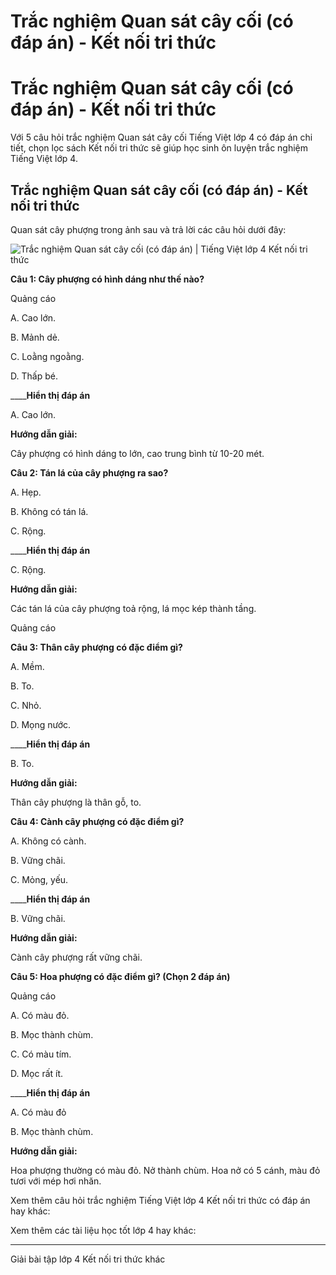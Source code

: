 # Trắc nghiệm Quan sát cây cối (có đáp án) - Kết nối tri thức

# Trắc nghiệm Quan sát cây cối (có đáp án) - Kết nối tri thức

Với 5 câu hỏi trắc nghiệm Quan sát cây cối Tiếng Việt lớp 4 có đáp án chi tiết, chọn lọc sách Kết nối tri thức sẽ giúp học sinh ôn luyện trắc nghiệm Tiếng Việt lớp 4.

## Trắc nghiệm Quan sát cây cối (có đáp án) - Kết nối tri thức

Quan sát cây phượng trong ảnh sau và trả lời các câu hỏi dưới đây:

![Trắc nghiệm Quan sát cây cối \(có đáp án\) | Tiếng Việt lớp 4 Kết nối tri thức](https://vietjack.com/tieng-viet-4-kn/images/trac-nghiem-viet-quan-sat-cay-coi-250813.PNG)

**Câu 1: Cây phượng có hình dáng như thế nào?**

Quảng cáo

A. Cao lớn.

B. Mảnh dẻ.

C. Loằng ngoằng.

D. Thấp bé.

____**Hiển thị đáp án**

A. Cao lớn.

**Hướng dẫn giải:**

Cây phượng có hình dáng to lớn, cao trung bình từ 10-20 mét. 

**Câu 2: Tán lá của cây phượng ra sao?**

A. Hẹp.

B. Không có tán lá.

C. Rộng.

____**Hiển thị đáp án**

C. Rộng.

**Hướng dẫn giải:**

Các tán lá của cây phượng toả rộng, lá mọc kép thành tầng. 

Quảng cáo

**Câu 3: Thân cây phượng có đặc điểm gì?**

A. Mềm.

B. To.

C. Nhỏ.

D. Mọng nước.

____**Hiển thị đáp án**

B. To.

**Hướng dẫn giải:**

Thân cây phượng là thân gỗ, to. 

**Câu 4: Cành cây phượng có đặc điểm gì?**

A. Không có cành.

B. Vững chãi.

C. Mỏng, yếu.

____**Hiển thị đáp án**

B. Vững chãi.

**Hướng dẫn giải:**

Cành cây phượng rất vững chãi. 

**Câu 5: Hoa phượng có đặc điểm gì? (Chọn 2 đáp án)**

Quảng cáo

A. Có màu đỏ.

B. Mọc thành chùm.

C. Có màu tím.

D. Mọc rất ít.

____**Hiển thị đáp án**

A. Có màu đỏ

B. Mọc thành chùm.

**Hướng dẫn giải:**

Hoa phượng thường có màu đỏ. Nở thành chùm. Hoa nở có 5 cánh, màu đỏ tươi với mép hơi nhăn. 

Xem thêm câu hỏi trắc nghiệm Tiếng Việt lớp 4 Kết nối tri thức có đáp án hay khác:

Xem thêm các tài liệu học tốt lớp 4 hay khác:

* * *

Giải bài tập lớp 4 Kết nối tri thức khác

